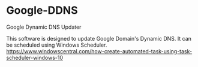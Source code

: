 # Google-DDNS
Google Dynamic DNS Updater

This software is designed to update Google Domain's Dynamic DNS. It can be scheduled using Windows Scheduler.
https://www.windowscentral.com/how-create-automated-task-using-task-scheduler-windows-10
